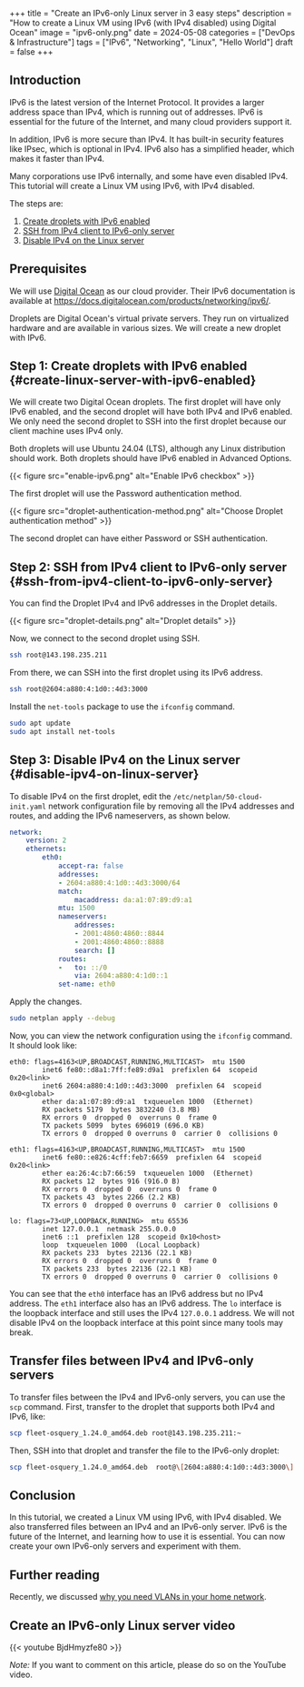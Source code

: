 +++
title = "Create an IPv6-only Linux server in 3 easy steps"
description = "How to create a Linux VM using IPv6 (with IPv4 disabled) using Digital Ocean"
image = "ipv6-only.png"
date = 2024-05-08
categories = ["DevOps & Infrastructure"]
tags = ["IPv6", "Networking", "Linux", "Hello World"]
draft = false
+++

## Introduction

IPv6 is the latest version of the Internet Protocol. It provides a larger address space than IPv4, which is running out
of addresses. IPv6 is essential for the future of the Internet, and many cloud providers support it.

In addition, IPv6 is more secure than IPv4. It has built-in security features like IPsec, which is optional in IPv4.
IPv6 also has a simplified header, which makes it faster than IPv4.

Many corporations use IPv6 internally, and some have even disabled IPv4. This tutorial will create a Linux VM using
IPv6, with IPv4 disabled.

The steps are:

1. [Create droplets with IPv6 enabled](#create-linux-server-with-ipv6-enabled)
2. [SSH from IPv4 client to IPv6-only server](#ssh-from-ipv4-client-to-ipv6-only-server)
3. [Disable IPv4 on the Linux server](#disable-ipv4-on-linux-server)

## Prerequisites

We will use [Digital Ocean](https://www.digitalocean.com/) as our cloud provider. Their IPv6 documentation is available
at https://docs.digitalocean.com/products/networking/ipv6/.

Droplets are Digital Ocean's virtual private servers. They run on virtualized hardware and are available in various
sizes. We will create a new droplet with IPv6.

## Step 1: Create droplets with IPv6 enabled {#create-linux-server-with-ipv6-enabled}

We will create two Digital Ocean droplets. The first droplet will have only IPv6 enabled, and the second droplet will
have both IPv4 and IPv6 enabled. We only need the second droplet to SSH into the first droplet because our client
machine uses IPv4 only.

Both droplets will use Ubuntu 24.04 (LTS), although any Linux distribution should work. Both droplets should have IPv6
enabled in Advanced Options.

{{< figure src="enable-ipv6.png" alt="Enable IPv6 checkbox" >}}

The first droplet will use the Password authentication method.

{{< figure src="droplet-authentication-method.png" alt="Choose Droplet authentication method" >}}

The second droplet can have either Password or SSH authentication.

## Step 2: SSH from IPv4 client to IPv6-only server {#ssh-from-ipv4-client-to-ipv6-only-server}

You can find the Droplet IPv4 and IPv6 addresses in the Droplet details.

{{< figure src="droplet-details.png" alt="Droplet details" >}}

Now, we connect to the second droplet using SSH.

```bash
ssh root@143.198.235.211
```

From there, we can SSH into the first droplet using its IPv6 address.

```bash
ssh root@2604:a880:4:1d0::4d3:3000
```

Install the `net-tools` package to use the `ifconfig` command.

```bash
sudo apt update
sudo apt install net-tools
```

## Step 3: Disable IPv4 on the Linux server {#disable-ipv4-on-linux-server}

To disable IPv4 on the first droplet, edit the `/etc/netplan/50-cloud-init.yaml` network configuration file by removing
all the IPv4 addresses and routes, and adding the IPv6 nameservers, as shown below.

```yaml
network:
    version: 2
    ethernets:
        eth0:
            accept-ra: false
            addresses:
            - 2604:a880:4:1d0::4d3:3000/64
            match:
                macaddress: da:a1:07:89:d9:a1
            mtu: 1500
            nameservers:
                addresses:
                - 2001:4860:4860::8844
                - 2001:4860:4860::8888
                search: []
            routes:
            -   to: ::/0
                via: 2604:a880:4:1d0::1
            set-name: eth0
```

Apply the changes.

```bash
sudo netplan apply --debug
```

Now, you can view the network configuration using the `ifconfig` command. It should look like:

```
eth0: flags=4163<UP,BROADCAST,RUNNING,MULTICAST>  mtu 1500
        inet6 fe80::d8a1:7ff:fe89:d9a1  prefixlen 64  scopeid 0x20<link>
        inet6 2604:a880:4:1d0::4d3:3000  prefixlen 64  scopeid 0x0<global>
        ether da:a1:07:89:d9:a1  txqueuelen 1000  (Ethernet)
        RX packets 5179  bytes 3832240 (3.8 MB)
        RX errors 0  dropped 0  overruns 0  frame 0
        TX packets 5099  bytes 696019 (696.0 KB)
        TX errors 0  dropped 0 overruns 0  carrier 0  collisions 0

eth1: flags=4163<UP,BROADCAST,RUNNING,MULTICAST>  mtu 1500
        inet6 fe80::e826:4cff:feb7:6659  prefixlen 64  scopeid 0x20<link>
        ether ea:26:4c:b7:66:59  txqueuelen 1000  (Ethernet)
        RX packets 12  bytes 916 (916.0 B)
        RX errors 0  dropped 0  overruns 0  frame 0
        TX packets 43  bytes 2266 (2.2 KB)
        TX errors 0  dropped 0 overruns 0  carrier 0  collisions 0

lo: flags=73<UP,LOOPBACK,RUNNING>  mtu 65536
        inet 127.0.0.1  netmask 255.0.0.0
        inet6 ::1  prefixlen 128  scopeid 0x10<host>
        loop  txqueuelen 1000  (Local Loopback)
        RX packets 233  bytes 22136 (22.1 KB)
        RX errors 0  dropped 0  overruns 0  frame 0
        TX packets 233  bytes 22136 (22.1 KB)
        TX errors 0  dropped 0 overruns 0  carrier 0  collisions 0
```

You can see that the `eth0` interface has an IPv6 address but no IPv4 address. The `eth1` interface also has an IPv6
address. The `lo` interface is the loopback interface and still uses the IPv4 `127.0.0.1` address. We will not disable
IPv4 on the loopback interface at this point since many tools may break.

## Transfer files between IPv4 and IPv6-only servers

To transfer files between the IPv4 and IPv6-only servers, you can use the `scp` command. First, transfer to the droplet
that supports both IPv4 and IPv6, like:

```bash
scp fleet-osquery_1.24.0_amd64.deb root@143.198.235.211:~
```

Then, SSH into that droplet and transfer the file to the IPv6-only droplet:

```bash
scp fleet-osquery_1.24.0_amd64.deb  root@\[2604:a880:4:1d0::4d3:3000\]:~
```

## Conclusion

In this tutorial, we created a Linux VM using IPv6, with IPv4 disabled. We also transferred files between an IPv4 and an
IPv6-only server. IPv6 is the future of the Internet, and learning how to use it is essential. You can now create your
own IPv6-only servers and experiment with them.

## Further reading

Recently, we discussed [why you need VLANs in your home network](../why-you-need-vlan/).

## Create an IPv6-only Linux server video

{{< youtube BjdHmyzfe80 >}}

_Note:_ If you want to comment on this article, please do so on the YouTube video.
